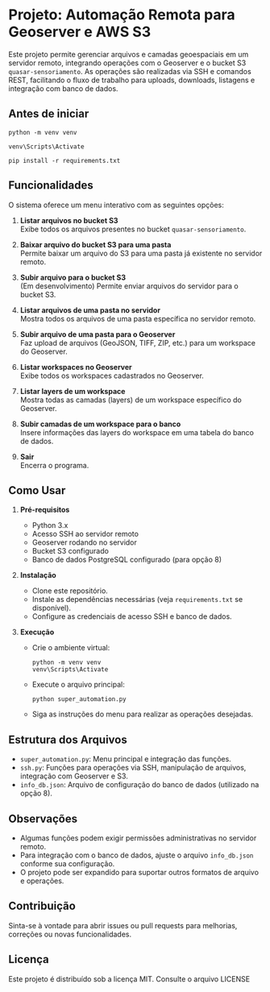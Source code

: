 # Projeto: Automação Remota para Geoserver e AWS S3

Este projeto permite gerenciar arquivos e camadas geoespaciais em um servidor remoto, integrando operações com o Geoserver e o bucket S3 `quasar-sensoriamento`. As operações são realizadas via SSH e comandos REST, facilitando o fluxo de trabalho para uploads, downloads, listagens e integração com banco de dados.

## Antes de iniciar

```
python -m venv venv
```
```
venv\Scripts\Activate
```
```
pip install -r requirements.txt
```

## Funcionalidades

O sistema oferece um menu interativo com as seguintes opções:

1. **Listar arquivos no bucket S3**  
   Exibe todos os arquivos presentes no bucket `quasar-sensoriamento`.

2. **Baixar arquivo do bucket S3 para uma pasta**  
   Permite baixar um arquivo do S3 para uma pasta já existente no servidor remoto.

3. **Subir arquivo para o bucket S3**  
   (Em desenvolvimento) Permite enviar arquivos do servidor para o bucket S3.

4. **Listar arquivos de uma pasta no servidor**  
   Mostra todos os arquivos de uma pasta específica no servidor remoto.

5. **Subir arquivo de uma pasta para o Geoserver**  
   Faz upload de arquivos (GeoJSON, TIFF, ZIP, etc.) para um workspace do Geoserver.

6. **Listar workspaces no Geoserver**  
   Exibe todos os workspaces cadastrados no Geoserver.

7. **Listar layers de um workspace**  
   Mostra todas as camadas (layers) de um workspace específico do Geoserver.

8. **Subir camadas de um workspace para o banco**  
   Insere informações das layers do workspace em uma tabela do banco de dados.

0. **Sair**  
   Encerra o programa.

## Como Usar

1. **Pré-requisitos**
   - Python 3.x
   - Acesso SSH ao servidor remoto
   - Geoserver rodando no servidor
   - Bucket S3 configurado
   - Banco de dados PostgreSQL configurado (para opção 8)

2. **Instalação**
   - Clone este repositório.
   - Instale as dependências necessárias (veja `requirements.txt` se disponível).
   - Configure as credenciais de acesso SSH e banco de dados.

3. **Execução**
   - Crie o ambiente virtual:
     ```
     python -m venv venv
     venv\Scripts\Activate
     ```
   - Execute o arquivo principal:
     ```
     python super_automation.py
     ```
   - Siga as instruções do menu para realizar as operações desejadas.

## Estrutura dos Arquivos

- `super_automation.py`: Menu principal e integração das funções.
- `ssh.py`: Funções para operações via SSH, manipulação de arquivos, integração com Geoserver e S3.
- `info_db.json`: Arquivo de configuração do banco de dados (utilizado na opção 8).

## Observações

- Algumas funções podem exigir permissões administrativas no servidor remoto.
- Para integração com o banco de dados, ajuste o arquivo `info_db.json` conforme sua configuração.
- O projeto pode ser expandido para suportar outros formatos de arquivo e operações.

## Contribuição

Sinta-se à vontade para abrir issues ou pull requests para melhorias, correções ou novas funcionalidades.

## Licença

Este projeto é distribuído sob a licença MIT. Consulte o arquivo LICENSE

